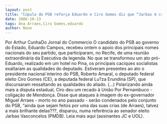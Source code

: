 ```yaml
---
layout: post
title: "Cúpula do PSB reforça Eduardo e Ciro Gomes diz que “Jarbas é cria de Arraes???"
date: 2006-10-13
tags: Ana Arraes,Ciro Gomes,eduardo
author: None
---
```

Por Arthur CunhaDo Jornal do Commercio
O candidato do PSB ao governo do Estado, Eduardo Campos, recebeu ontem o apoio dos principais nomes nacionais do seu partido, que participaram, no Recife, de uma reunião extraordinária da Executiva da legenda. No que se transformou um ato pró-Eduardo, realizado em um hotel no Pina, os principais caciques socialistas exaltaram as qualidades do deputado.
Estiveram presentes ao ato o presidente nacional interino do PSB, Roberto Amaral, o deputado federal eleito Ciro Gomes (CE), a deputada federal Lu?za Erundina (SP), que discursaram ressaltando as qualidades do aliado. 
(...) Polarizando ainda mais a disputa estadual, Ciro deu um recado à União Por Pernambuco - coligação de Mendonça. 
Disse que ataques à imagem do ex-governador Miguel Arraes - morto no ano passado - serão condenados pelo conjunto do PSB, “ainda que sejam feitos por uma das suas crias (de Arraes), talvez a mais brilhante delas???, disparou, numa referência ao senador eleito Jarbas Vasconcelos (PMDB).
Leia mais aqui (assinantes JC e UOL). 